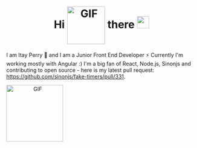 
 
<h1 align="center">Hi <img align="center" alt="GIF" src="https://media.giphy.com/media/f3iwJFOVOwuy7K6FFw/giphy.gif" width="100" /> there <img
src="https://github.com/blackcater/blackcater/raw/master/images/Hi.gif" height="32" />
</h1>

I am Itay Perry 🌱 and I am a Junior Front End Developer ⚡ Currently I'm working mostly with Angular :) I'm a big fan of React, Node.js, Sinonjs 
and contributing to open source - here is my latest pull request: https://github.com/sinonjs/fake-timers/pull/331.

<p align="center">
 <img align="left" alt="GIF" src="https://media.giphy.com/media/l46CbZ7KWEhN1oci4/giphy.gif" width="150" />
 
 
</p>






<!--
**itayperry/itayperry** is a ✨ _special_ ✨ repository because its `README.md` (this file) appears on your GitHub profile.


Here are some ideas to get you started:

- 🔭 I’m currently working on ...
- 🌱 I’m currently learning ...
- 👯 I’m looking to collaborate on ...
- 🤔 I’m looking for help with ...
- 💬 Ask me about ...
- 📫 How to reach me: ...
- 😄 Pronouns: ...
- ⚡ Fun fact: ...
-->
